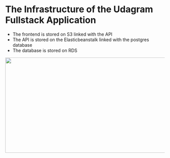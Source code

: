 # The Infrastructure of the Udagram Fullstack Application

- The frontend is stored on S3 linked with the API
- The API is stored on the Elasticbeanstalk linked with the postgres database
- The database is stored on RDS

<img src="https://project3-images.s3.amazonaws.com/infrastructure.png" width="600" height="300">
